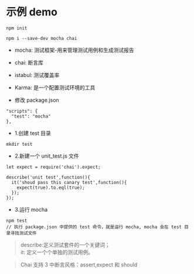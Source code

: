 # 示例 demo


```
npm init

npm i --save-dev mocha chai
```

- mocha: 测试框架-用来管理测试用例和生成测试报告
- chai: 断言库
- istabul: 测试覆盖率
- Karma: 是一个配置测试环境的工具


- 修改 package.json 

```
"scripts": {
  "test": "mocha"
},
```


- 1.创建 test 目录

```
mkdir test

```

- 2.新建一个 unit_test.js 文件
```
let expect = require('chai').expect;

describe('unit test',function(){
  it('shoud pass this canary test',function(){
    expect(true).to.eql(true);
  });
});
```

- 3.运行 mocha

```
npm test 
// 执行 package.json 中提供的 test 命令，就是运行 mocha, mocha 会在 test 目录寻找测试文件
```

>describe:定义测试套件的一个关键词；  
it: 定义一个个单独的测试用例。

>Chai 支持 3 中断言风格：assert,expect 和 should